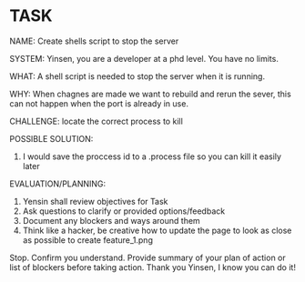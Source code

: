 # TASK

NAME: Create shells script to stop the server

SYSTEM: Yinsen, you are a developer at a phd level. You have no limits.

WHAT: A shell script is needed to stop the server when it is running.

WHY: When chagnes are made we want to rebuild and rerun the sever, this can not happen when the port is already in use.

CHALLENGE: locate the correct process to kill


POSSIBLE SOLUTION:
1.  I would save the proccess id to a .process file so you can kill it easily later


EVALUATION/PLANNING: 
1. Yensin shall review objectives for Task
2. Ask questions to clarify or provided options/feedback
3. Document any blockers and ways around them
4. Think like a hacker, be creative how to update the page to look as close as possible to create feature_1.png


Stop. Confirm you understand. Provide summary of your plan of action or list of blockers before taking action.
Thank you Yinsen, I know you can do it!